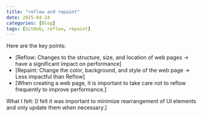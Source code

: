 ```yaml
---
title: "reflow and repaint"
date: 2025-04-24
categories: [Blog]
tags: [GitHub, reflow, repaint]
---
```


Here are the key points:

* [Reflow: Changes to the structure, size, and location of web pages → have a significant impact on performance]
* [Repaint: Change the color, background, and style of the web page → Less impactful than Reflow]
* [When creating a web page, it is important to take care not to reflow frequently to improve performance.]

What I felt:
[I felt it was important to minimize rearrangement of UI elements and only update them when necessary.]